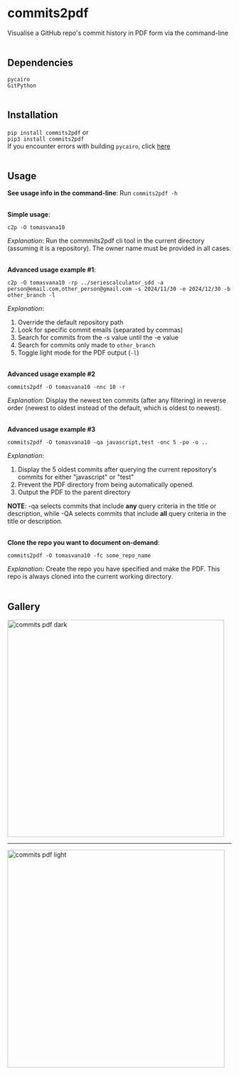 # commits2pdf
Visualise a GitHub repo's commit history in PDF form via the command-line
<br><br>
## Dependencies
`pycairo`<br>
`GitPython`
<br><br>
## Installation
`pip install commits2pdf` or<br>
`pip3 install commits2pdf`<br>
If you encounter errors with building `pycairo`, click [here](https://stackoverflow.com/a/76175684/23245953)
<br><br>
## Usage
**See usage info in the command-line**:
Run `commits2pdf -h`

<br>**Simple usage**:
```
c2p -O tomasvana10
```
_Explanation_: Run the commmits2pdf cli tool in the current directory (assuming it is a repository). The owner name must be provided in all cases.

<br>**Advanced usage example #1**:
```
c2p -O tomasvana10 -rp ../seriescalculator_sdd -a person@email.com,other_person@gmail.com -s 2024/11/30 -e 2024/12/30 -b other_branch -l
```
_Explanation_: 
1. Override the default repository path
2. Look for specific commit emails (separated by commas)
3. Search for commits from the -s value until the -e value
4. Search for commits only made to `other_branch`
5. Toggle light mode for the PDF output (`-l`)

<br>**Advanced usage example #2**
```
commits2pdf -O tomasvana10 -nnc 10 -r
```
_Explanation_: Display the newest ten commits (after any filtering) in reverse order (newest to oldest instead of the default, which is oldest to newest).

<br>**Advanced usage example #3**
```
commits2pdf -O tomasvana10 -qa javascript,test -onc 5 -po -o ..
```
_Explanation_: 
1. Display the 5 oldest commits after querying the current repository's commits for either "javascript" or "test"
2. Prevent the PDF directory from being automatically opened.
3. Output the PDF to the parent directory

**NOTE**: -qa selects commits that include **any** query criteria in the title or description, while -QA selects commits that include **all** query criteria in the title or description.
   
<br>**Clone the repo you want to document on-demand**:
```
commits2pdf -O tomasvana10 -fc some_repo_name
```
_Explanation_: Create the repo you have specified and make the PDF. This repo is always cloned into the current working directory.
<br><br>
## Gallery
<img width="487" alt="commits pdf dark" src="https://github.com/tomasvana10/commits2pdf/assets/124552709/0f12e0c8-e900-450c-9c2f-facbeec68232"> 
<hr>
<img width="488" alt="commits pdf light" src="https://github.com/tomasvana10/commits2pdf/assets/124552709/3d6e6826-f2cc-45f8-86ce-0cc2bfcdacc7">